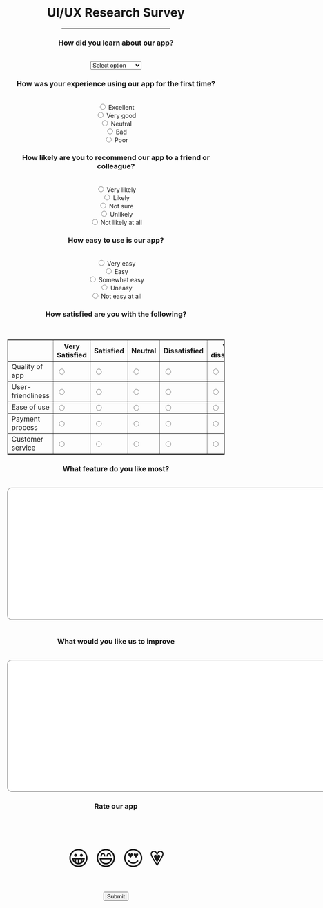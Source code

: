 <!DOCTYPE html>
<html>
<head>
<meta name="viewport" content="width=device-width, initial-scale=1">
    <title>USER EXPERIECE RESERACH SURVEY</title>
    <style>
body{
   background-image: url("online picture.jpg");
   background-size: 100%;
}
@media screen and (min-width: 600px) {
  div.example {
    font-size: 80px;
  }
}

@media screen and (max-width: 600px) {
  div.example {
    font-size: 30px;
  }
div{
background-color: #a8e063;
outline-style: dotted;
}
    </style>
</head>
<body>
<center>
<div class="maggie">
    <form action="/action_page.php" method="POST">
            <h1>UI/UX Research Survey</h1>
            <hr  width=50% />
            <h3>How did you learn about our app?</h3><br />
            <select id="APP" name="APP">
                <option value="select option">Select option</option>
                <option value="Search engine">Search engine</option>
                <option value="Facebook">Facebook</option>
                <option value="Twitter">Twitter</option>
                <option value="Instagram">Instagram</option>
                <option value="play store">Play store</option>
                <option value="Another website">Another website</option>
                <option value="Other text">Other text</option>
              </select>
<H3>How was your experience using our app for the first time?</H3><br />
<input type="radio" id="Excellent" name="Excellent" value="Excellent">
<label for="Excellent">Excellent</label><br>
<input type="radio" id="Very good" name="Very good" value="Very good">
<label for="Very good">Very good</label><br>
<input type="radio" id="Neutral" name="Neutral" value="Neutral">
<label for="Neutral">Neutral</label><br>
<input type="radio" id="Bad" name="Bad" value="Bad">
<label for="Bad">Bad</label><br>
<input type="radio" id="Poor" name="Poor" value="Poor">
<label for="Poor">Poor</label><br>
<H3>How likely are you to recommend our app to a friend or colleague?</H3><br />
<input type="radio" id="Very likely" name="Very likely" value="Very likely">
<label for="Very likely">Very likely</label><br>
<input type="radio" id="Likely" name="Likely" value="Likely">
<label for="Likely">Likely</label><br>
<input type="radio" id="Not sure" name="Not sure" value="Not sure">
<label for="Not sure">Not sure</label><br>
<input type="radio" id="Unlikely" name="Unlikely" value="Unlikely">
<label for="Unlikely">Unlikely</label><br>
<input type="radio" id="Not likely at all" name="Not likely at all" value="Not likely at all">
<label for="Not likely at all">Not likely at all</label><br>
<H3>How easy to use is our app?</H3><br />
<input type="radio" id="Very easy" name="Very easy" value="Very easy">
<label for="Very easy">Very easy</label><br>
<input type="radio" id="Easy" name="Easy" value="Easy">
<label for="Easy">Easy</label><br>
<input type="radio" id="Somewhat easy" name="Somewhat easy" value="Somewhat easy">
<label for="Somewhat easy">Somewhat easy</label><br>
<input type="radio" id="Uneasy" name="Uneasy" value="Uneasy">
<label for="Uneasy">Uneasy</label><br>
<input type="radio" id="Not easy at all" name="Not easy at all" value="Not easy at all">
<label for="Not easy at all">Not easy at all</label><br>
<H3>How satisfied are you with the following?</H3><br />
<table border="1">
    <tr>
        <th></th>
        <th>Very Satisfied</th>
        <th>Satisfied</th>
        <th>Neutral</th>
        <th>Dissatisfied</th>
        <th>Very dissatisfied</th>
    </tr>
    <tr>
        <td>Quality of app</td>
        <td><input type="radio"></td>
        <td><input type="radio"></td>
        <td><input type="radio"></td>
        <td><input type="radio"></td>
        <td><input type="radio"></td>
    </tr>
    <tr>
        <td>User-friendliness</td>
        <td><input type="radio"></td>
        <td><input type="radio"></td>
        <td><input type="radio"></td>
        <td><input type="radio"></td>
        <td><input type="radio"></td>
    </tr>
    <tr>
        <td>Ease of use</td>
        <td><input type="radio"></td>
        <td><input type="radio"></td>
        <td><input type="radio"></td>
        <td><input type="radio"></td>
        <td><input type="radio"></td>
    </tr>
    <tr>
        <td>Payment process</td>
        <td><input type="radio"></td>
        <td><input type="radio"></td>
        <td><input type="radio"></td>
        <td><input type="radio"></td>
        <td><input type="radio"></td>
    </tr>
    <tr>
        <td>Customer service</td>
        <td><input type="radio"></td>
        <td><input type="radio"></td>
        <td><input type="radio"></td>
        <td><input type="radio"></td>
        <td><input type="radio"></td>
    </tr>
</table>
<H3>What feature do you like most?</H3><br />
<textarea style="border-radius:10px" rows="20" cols="100"></textarea><br />
<br />
<H3>What would you like us to improve</H3><br />
<textarea style="border-radius:10px" rows="20" cols="100"></textarea>
<H3>Rate our app</H3><br />
<p style="font-size:48px">
    &#128512; &#128516; &#128525; &#128151;
    </p>
    <input type="submit" value="Submit">
      </center>
    </form>
</div>
</body>
</html>
